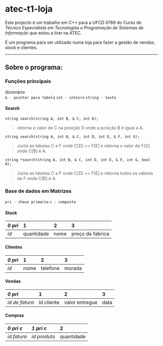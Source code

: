 
# atec-t1-loja

Este projecto é um trabalho em C++ para a UFCD 0789 do Curso de *Técnico Especialista em Tecnologias e Programação de Sistemas de Informação* que estou a tirar na ATEC.

É um programa para ser utilizado numa loja para fazer a gestão de vendas, stock e clientes.

---

## Sobre o programa:

### Funções principais

dicionário  
`& - pointer para tabela`
`int - inteiro`
`string - texto`

#### Search
`string search(string A, int B, & C, int D);`  
>retorna o valor de C na posição D onde a posição B é igual a A.

`string search(string A, int B, & C, int D, int E, & F, int G);`  
>Junta as tabelas C e F onde C\[D] == F\[E] e retorna o valor de F\[G] onde C\[B] é A.

`string *search(string A, int B, & C, int D, int E, & F, int G, bool H);`
>Junta as tabelas C e F onde C\[D] == F\[E] e retorna todos os valores de F onde C\[B] é A.

### Base de dados em Matrizes

`pri - chave primaria`
`c - composta`

#### Stock
| *0 pri* | 1 | 2 | 3 |
| :- | :- | :- | :- |
| *id* |  quantidade | nome | preço de fabrica |

#### Clientes
| *0 pri* | 1 | 2 | 3 |
| :- | :- | :- | :- |
| *id* |  nome | telefone | morada |

#### Vendas
| *0 pri* | 1 | 2 | 3 |
| :- | :- | :- | :- |
| *id de fatura* | id cliente | valor entregue | data |

#### Compras
| *0 pri c* | *1 pri c* | 2 |
| :- | :- | :- |
| *id fatura* | *id produto* | quantidade |




